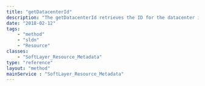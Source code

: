 ```yaml
---
title: "getDatacenterId"
description: "The getDatacenterId retrieves the ID for the datacenter in which the resource is located."
date: "2018-02-12"
tags:
    - "method"
    - "sldn"
    - "Resource"
classes:
    - "SoftLayer_Resource_Metadata"
type: "reference"
layout: "method"
mainService : "SoftLayer_Resource_Metadata"
---
```


